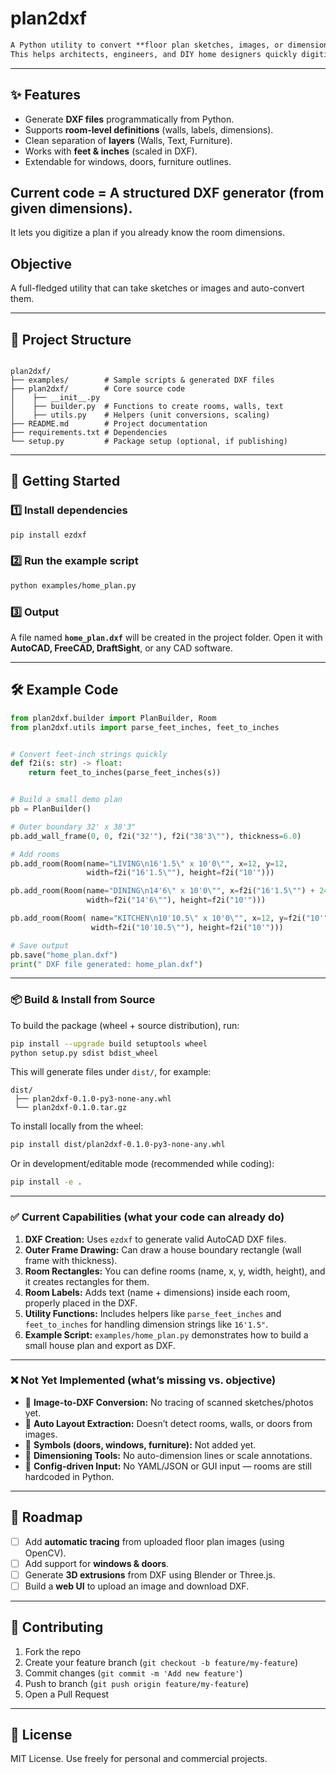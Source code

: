 
# plan2dxf

```markdown
A Python utility to convert **floor plan sketches, images, or dimensions** into clean **AutoCAD DXF files**.  
This helps architects, engineers, and DIY home designers quickly digitize layouts for use in AutoCAD or any CAD software that supports DXF.
```

---

## ✨ Features
- Generate **DXF files** programmatically from Python.
- Supports **room-level definitions** (walls, labels, dimensions).
- Clean separation of **layers** (Walls, Text, Furniture).
- Works with **feet & inches** (scaled in DXF).
- Extendable for windows, doors, furniture outlines.


## Current code = A structured DXF generator (from given dimensions).
It lets you digitize a plan if you already know the room dimensions.


## Objective 
A full-fledged utility that can take sketches or images and auto-convert them.

---

## 📂 Project Structure

```

plan2dxf/
├── examples/        # Sample scripts & generated DXF files
├── plan2dxf/        # Core source code
│    ├── __init__.py
│    ├── builder.py  # Functions to create rooms, walls, text
│    ├── utils.py    # Helpers (unit conversions, scaling)
├── README.md        # Project documentation
├── requirements.txt # Dependencies
└── setup.py         # Package setup (optional, if publishing)

```

---

## 🚀 Getting Started

### 1️⃣ Install dependencies
```bash
pip install ezdxf
````

### 2️⃣ Run the example script

```bash
python examples/home_plan.py
```

### 3️⃣ Output

A file named **`home_plan.dxf`** will be created in the project folder.
Open it with **AutoCAD, FreeCAD, DraftSight**, or any CAD software.

---

## 🛠 Example Code

```python
from plan2dxf.builder import PlanBuilder, Room
from plan2dxf.utils import parse_feet_inches, feet_to_inches


# Convert feet-inch strings quickly
def f2i(s: str) -> float:
    return feet_to_inches(parse_feet_inches(s))


# Build a small demo plan
pb = PlanBuilder()

# Outer boundary 32' x 38'3"
pb.add_wall_frame(0, 0, f2i("32'"), f2i("38'3\""), thickness=6.0)

# Add rooms
pb.add_room(Room(name="LIVING\n16'1.5\" x 10'0\"", x=12, y=12, 
                 width=f2i("16'1.5\""), height=f2i("10'")))

pb.add_room(Room(name="DINING\n14'6\" x 10'0\"", x=f2i("16'1.5\"") + 24, y=12, 
                 width=f2i("14'6\""), height=f2i("10'")))

pb.add_room(Room( name="KITCHEN\n10'10.5\" x 10'0\"", x=12, y=f2i("10'") + 36, 
                  width=f2i("10'10.5\""), height=f2i("10'")))

# Save output
pb.save("home_plan.dxf")
print(" DXF file generated: home_plan.dxf")
```

---

### 📦 Build & Install from Source

To build the package (wheel + source distribution), run:

```bash
pip install --upgrade build setuptools wheel
python setup.py sdist bdist_wheel
```

This will generate files under `dist/`, for example:

```
dist/
 ├── plan2dxf-0.1.0-py3-none-any.whl
 └── plan2dxf-0.1.0.tar.gz
```

To install locally from the wheel:

```bash
pip install dist/plan2dxf-0.1.0-py3-none-any.whl
```

Or in development/editable mode (recommended while coding):

```bash
pip install -e .
```

---

### ✅ Current Capabilities (what your code can already do)

1. **DXF Creation:** Uses `ezdxf` to generate valid AutoCAD DXF files.
2. **Outer Frame Drawing:** Can draw a house boundary rectangle (wall frame with thickness).
3. **Room Rectangles:** You can define rooms (name, x, y, width, height), and it creates rectangles for them.
4. **Room Labels:** Adds text (name + dimensions) inside each room, properly placed in the DXF.
5. **Utility Functions:** Includes helpers like `parse_feet_inches` and `feet_to_inches` for handling dimension strings like `16'1.5"`.
6. **Example Script:** `examples/home_plan.py` demonstrates how to build a small house plan and export as DXF.

---

### ❌ Not Yet Implemented (what’s missing vs. objective)

* 🚫 **Image-to-DXF Conversion:** No tracing of scanned sketches/photos yet.
* 🚫 **Auto Layout Extraction:** Doesn’t detect rooms, walls, or doors from images.
* 🚫 **Symbols (doors, windows, furniture):** Not added yet.
* 🚫 **Dimensioning Tools:** No auto-dimension lines or scale annotations.
* 🚫 **Config-driven Input:** No YAML/JSON or GUI input — rooms are still hardcoded in Python.

---

## 🔮 Roadmap

* [ ] Add **automatic tracing** from uploaded floor plan images (using OpenCV).
* [ ] Add support for **windows & doors**.
* [ ] Generate **3D extrusions** from DXF using Blender or Three.js.
* [ ] Build a **web UI** to upload an image and download DXF.

---

## 🤝 Contributing

1. Fork the repo
2. Create your feature branch (`git checkout -b feature/my-feature`)
3. Commit changes (`git commit -m 'Add new feature'`)
4. Push to branch (`git push origin feature/my-feature`)
5. Open a Pull Request

---

## 📜 License

MIT License. Use freely for personal and commercial projects.


